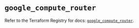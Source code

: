 # `google_compute_router`

Refer to the Terraform Registry for docs: [`google_compute_router`](https://registry.terraform.io/providers/hashicorp/google/6.25.0/docs/resources/compute_router).
